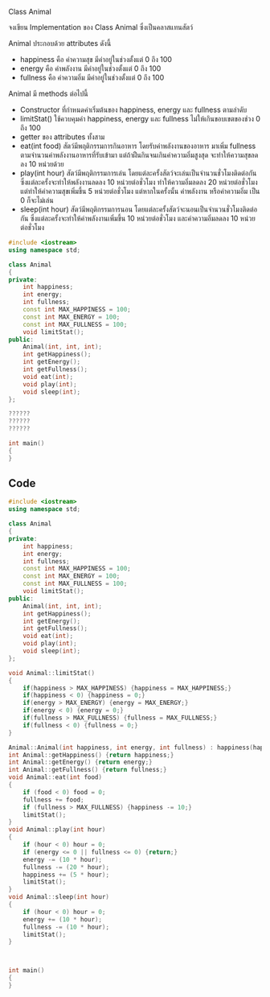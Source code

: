 Class Animal

จงเขียน Implementation ของ Class Animal ซึ่งเป็นคลาสแทนสัตว์

Animal ประกอบด้วย attributes ดังนี้

* happiness คือ ค่าความสุข มีค่าอยู่ในช่วงตั้งแต่ 0 ถึง 100
* energy คือ ค่าพลังงาน มีค่าอยู่ในช่วงตั้งแต่ 0 ถึง 100
* fullness คือ ค่าความอิ่ม มีค่าอยู่ในช่วงตั้งแต่ 0 ถึง 100

Animal มี methods ต่อไปนี้

* Constructor ที่กำหนดค่าเริ่มต้นของ happiness, energy และ fullness ตามลำดับ
* limitStat() ใช้ควบคุมค่า happiness, energy และ fullness ไม่ให้เกินขอบเขตของช่วง 0 ถึง 100
* getter ของ attributes ทั้งสาม
* eat(int food) สัตว์มีพฤติกรรมการกินอาหาร โดยรับค่าพลังงานของอาหาร มาเพิ่ม fullness ตามจำนวนค่าพลังงานอาหารที่รับเข้ามา แต่ถ้าฝืนกินจนเกินค่าความอิ่มสูงสุด จะทำให้ความสุขลดลง 10 หน่วยด้วย
* play(int hour) สัตว์มีพฤติกรรมการเล่น โดยแต่ละครั้งสัตว์จะเล่นเป็นจำนวนชั่วโมงติดต่อกัน ซึ่งแต่ละครั้งจะทำให้พลังงานลดลง 10 หน่วยต่อชั่วโมง ทำให้ความอิ่มลดลง 20 หน่วยต่อชั่วโมง แต่ทำให้ค่าความสุขเพิ่มขึ้น 5 หน่วยต่อชั่วโมง แต่หากในครั้งนั้น ค่าพลังงาน หรือค่าความอิ่ม เป็น 0 ก็จะไม่เล่น
* sleep(int hour) สัตว์มีพฤติกรรมการนอน โดยแต่ละครั้งสัตว์จะนอนเป็นจำนวนชั่วโมงติดต่อกัน ซึ่งแต่ละครั้งจะทำให้ค่าพลังงานเพิ่มขึ้น 10 หน่วยต่อชั่วโมง และค่าความอิ่มลดลง 10 หน่วยต่อชั่วโมง

```cpp
#include <iostream>
using namespace std;

class Animal
{
private:
    int happiness;
    int energy;
    int fullness;
    const int MAX_HAPPINESS = 100;
    const int MAX_ENERGY = 100;
    const int MAX_FULLNESS = 100;
    void limitStat();
public:
    Animal(int, int, int);
    int getHappiness();
    int getEnergy();
    int getFullness();
    void eat(int);
    void play(int);
    void sleep(int);
};

??????
??????
??????

int main()
{
}
```
## Code
```cpp
#include <iostream>
using namespace std;

class Animal
{
private:
    int happiness;
    int energy;
    int fullness;
    const int MAX_HAPPINESS = 100;
    const int MAX_ENERGY = 100;
    const int MAX_FULLNESS = 100;
    void limitStat();
public:
    Animal(int, int, int);
    int getHappiness();
    int getEnergy();
    int getFullness();
    void eat(int);
    void play(int);
    void sleep(int);
};

void Animal::limitStat()
{
    if(happiness > MAX_HAPPINESS) {happiness = MAX_HAPPINESS;}
    if(happiness < 0) {happiness = 0;}
    if(energy > MAX_ENERGY) {energy = MAX_ENERGY;}
    if(energy < 0) {energy = 0;}
    if(fullness > MAX_FULLNESS) {fullness = MAX_FULLNESS;}
    if(fullness < 0) {fullness = 0;}
}

Animal::Animal(int happiness, int energy, int fullness) : happiness(happiness), energy(energy), fullness(fullness) {limitStat();}
int Animal::getHappiness() {return happiness;}
int Animal::getEnergy() {return energy;}
int Animal::getFullness() {return fullness;}
void Animal::eat(int food)
{
    if (food < 0) food = 0;
    fullness += food;
    if (fullness > MAX_FULLNESS) {happiness -= 10;}
    limitStat();
}
void Animal::play(int hour)
{
    if (hour < 0) hour = 0;
    if (energy <= 0 || fullness <= 0) {return;}
    energy -= (10 * hour);
    fullness -= (20 * hour);
    happiness += (5 * hour);
    limitStat();
}
void Animal::sleep(int hour)
{
    if (hour < 0) hour = 0;
    energy += (10 * hour);
    fullness -= (10 * hour);
    limitStat();
}



int main()
{
}
```